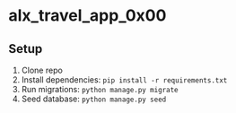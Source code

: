 # alx_travel_app_0x00

## Setup
1. Clone repo
2. Install dependencies: `pip install -r requirements.txt`
3. Run migrations: `python manage.py migrate`
4. Seed database: `python manage.py seed`

